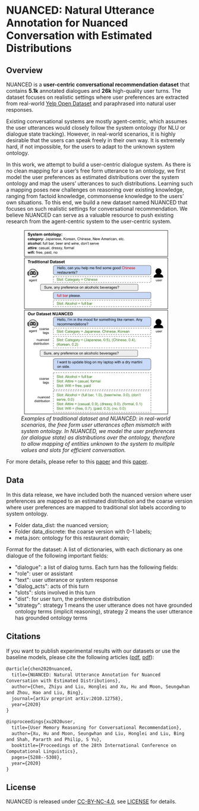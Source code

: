 # NUANCED: Natural Utterance Annotation for Nuanced Conversation with Estimated Distributions

## Overview

NUANCED is a **user-centric conversational recommendation dataset** that contains **5.1k** annotated dialogues and **26k** high-quality user turns. The dataset focuses on realistic settings where user preferences are extracted from real-world [Yelp Open Dataset](https://www.yelp.com/dataset) and paraphrased into natural user responses. 

Existing conversational systems are mostly agent-centric, which assumes the user utterances would closely follow the system ontology (for NLU or dialogue state tracking). However, in real-world scenarios, it is highly desirable that the users can speak freely in their own way. It is extremely hard, if not impossible, for the users to adapt to the unknown system ontology. 

In this work, we attempt to build a user-centric dialogue system. As there is no clean mapping for a user’s free form utterance to an ontology, we first model the user preferences as estimated distributions over the system ontology and map the users’ utterances to such distributions. Learning such a mapping poses new challenges on reasoning over existing knowledge, ranging from factoid knowledge, commonsense knowledge to the users’ own situations. To this end, we build a new dataset named NUANCED that focuses on such realistic settings for conversational recommendation. We believe NUANCED can serve as a valuable resource to push existing research from the agent-centric system to the user-centric system.

<figure>
<img src="./nuanced_example.png" width="400" alt="Examples of traditional dataset and NUANCED" align="center"> 
<figcaption><i>Examples of traditional dataset and NUANCED: in real-world scenarios, the free form user utterances often mismatch with system ontology. In NUANCED, we model the user preferences (or dialogue state) as distributions over the ontology, therefore to allow mapping of entities unknown to the system to multiple values and slots for efficient conversation.</i></figcaption> 
</figure>

For more details, please refer to this [paper](https://arxiv.org/pdf/2010.12758.pdf) and this [paper](https://aclanthology.org/2020.coling-main.463.pdf).

## Data

In this data release, we have included both the nuanced version where user preferences are mapped to an estimated distribution and the coarse version where user preferences are mapped to traditional slot labels according to system ontology. 

- Folder data_dist: the nuanced version;
- Folder data_discrete: the coarse version with 0-1 labels;
- meta.json: ontology for this restaurant domain;


Format for the dataset:
A list of dictionaries, with each dictionary as one dialogue of the following important fields:

- "dialogue": a list of dialog turns. Each turn has the following fields:
- "role": user or assistant
- "text": user utterance or system response
- "dialog_acts": acts of this turn
- "slots": slots involved in this turn
- "dist": for user turn, the preference distribution
- "strategy": strategy 1 means the user utterance does not have grounded ontology terms (implicit reasoning), strategy 2 means the user utterance has grounded ontology terms


## Citations

If you want to publish experimental results with our datasets or use the baseline models, please cite the following articles ([pdf](https://arxiv.org/pdf/2010.12758.pdf), [pdf](https://aclanthology.org/2020.coling-main.463.pdf)):
```
@article{chen2020nuanced,
  title={NUANCED: Natural Utterance Annotation for Nuanced Conversation with Estimated Distributions},
  author={Chen, Zhiyu and Liu, Honglei and Xu, Hu and Moon, Seungwhan and Zhou, Hao and Liu, Bing},
  journal={arXiv preprint arXiv:2010.12758},
  year={2020}
}
```
```
@inproceedings{xu2020user,
  title={User Memory Reasoning for Conversational Recommendation},
  author={Xu, Hu and Moon, Seungwhan and Liu, Honglei and Liu, Bing and Shah, Pararth and Philip, S Yu},
  booktitle={Proceedings of the 28th International Conference on Computational Linguistics},
  pages={5288--5308},
  year={2020}
}
```

## License

NUANCED is released under [CC-BY-NC-4.0](https://creativecommons.org/licenses/by-nc/4.0/), see [LICENSE](LICENSE) for details.


